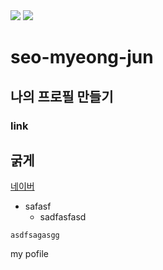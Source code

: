 <img src="https://img.shields.io/badge/java-007396?style=for-the-badge&logo=java&logoColor=white"> 
<img src="https://i.namu.wiki/i/gZr0iiA5wsH6EaC58u-t6LBQmx-pxU2ejJHUP4-nd9pvsk-RyVWqZBQ5l_OGH3jSAG_ZvNsbAYfgZyGRpS_9uA.webp">

# seo-myeong-jun
## 나의 프로필 만들기
### link

**굵게**
----
[네이버](www.naver.com)

+ safasf
    + sadfasfasd

```
asdfsagasgg
```

my pofile
